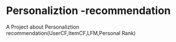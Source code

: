 # Personaliztion -recommendation
A Project about Personaliztion recommendation(UserCF,ItemCF,LFM,Personal Rank)
